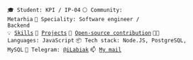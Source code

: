 <code>🎓 Student: KPI / IP-04</code>
<code>⚪ Community: Metarhia</code>
<code>👷 Speciality: Software engineer / Backend</code><br>
<code>💡 [Skills](SKILLS.md)</code>
<code>🧻 [Projects](PROJECTS.md)</code>
<code>👀 [Open-source contribution](CONTRIBUTION.md)</code>
<code>🧑‍💻 Languages: JavaScript</code>
<code>📦 Tech stack: Node.JS, PostgreSQL, MySQL</code>
<code>💬 Telegram: [@iLabiak](https://telegram.me/iLabiak)</code>
<code>📫 [My mail](mailto:labyak.ivan2003@gmail.com)</code>

